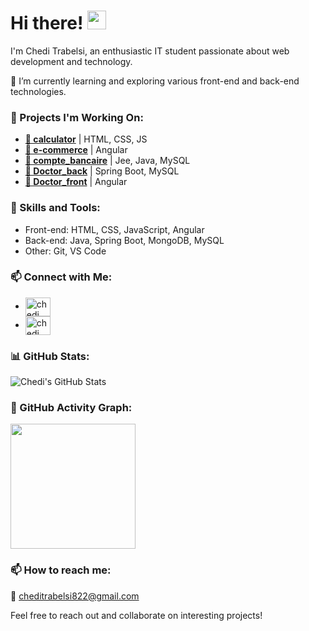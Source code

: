 # Hi there! <img src="https://blog.joypixels.com/content/images/2019/06/waving_hand_sign_1024.gif" width="30px">

I'm Chedi Trabelsi, an enthusiastic IT student passionate about web development and technology.

🌱 I’m currently learning and exploring various front-end and back-end technologies.

### 🔭 Projects I'm Working On:
- [**🔗 calculator**](https://github.com/cheditrabelsi/calculator) | HTML, CSS, JS 
- [**🔗 e-commerce**](https://github.com/zakaria-jahir/e-commerce_front) | Angular
- [**🔗 compte_bancaire**](https://github.com/cheditrabelsi/compte_bancaire/tree/main) | Jee, Java, MySQL
- [**🔗 Doctor_back**](https://github.com/cheditrabelsi/docteur_back) | Spring Boot, MySQL
- [**🔗 Doctor_front**](https://github.com/raniawerfelli/Docteur_Front) | Angular

### 🚀 Skills and Tools:
- Front-end: HTML, CSS, JavaScript, Angular
- Back-end: Java, Spring Boot, MongoDB, MySQL
- Other: Git, VS Code

### 📫 Connect with Me:
- <a href="https://www.linkedin.com/in/chedi-trabelsi-0b8861230/" target="blank"><img align="center" src="https://raw.githubusercontent.com/rahuldkjain/github-profile-readme-generator/master/src/images/icons/Social/linked-in-alt.svg" alt="chedi trabelsi" height="30" width="40" /></a>
- <a href="https://www.facebook.com/chedi.trabelsi.50" target="blank"><img align="center" src="https://raw.githubusercontent.com/rahuldkjain/github-profile-readme-generator/master/src/images/icons/Social/facebook.svg" alt="chedi trabelsi" height="30" width="40" /></a>

### 📊 GitHub Stats:
![Chedi's GitHub Stats](https://github-readme-stats.vercel.app/api?username=cheditrabelsi&show_icons=true&theme=radical)

### 📸 GitHub Activity Graph:
<a href="https://github.com/ashutosh00710/github-readme-activity-graph" title="GitHub Activity Graph">
	  <img height="200px" src="https://github-readme-activity-graph.vercel.app/graph?username=cheditrabelsi&theme=tokyo-night&radius=16">
</a>

### 📫 How to reach me:
📧 [cheditrabelsi822@gmail.com](mailto:cheditrabelsi822@gmail.com)

Feel free to reach out and collaborate on interesting projects!
